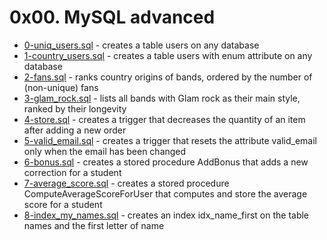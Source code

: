 # 0x00. MySQL advanced
- [0-uniq_users.sql](0-uniq_users.sql) - creates a table users on any database
- [1-country_users.sql](1-country_users.sql) - creates a table users with enum attribute on any database
- [2-fans.sql](2-fans.sql) - ranks country origins of bands, ordered by the number of (non-unique) fans
- [3-glam_rock.sql](3-glam_rock.sql) - lists all bands with Glam rock as their main style, ranked by their longevity
- [4-store.sql](4-store.sql) - creates a trigger that decreases the quantity of an item after adding a new order
- [5-valid_email.sql](5-valid_email.sql) - creates a trigger that resets the attribute valid_email only when the email has been changed
- [6-bonus.sql](6-bonus.sql) - creates a stored procedure AddBonus that adds a new correction for a student
- [7-average_score.sql](7-average_score.sql) - creates a stored procedure ComputeAverageScoreForUser that computes and store the average score for a student
- [8-index_my_names.sql](8-index_my_names.sql) - creates an index idx_name_first on the table names and the first letter of name